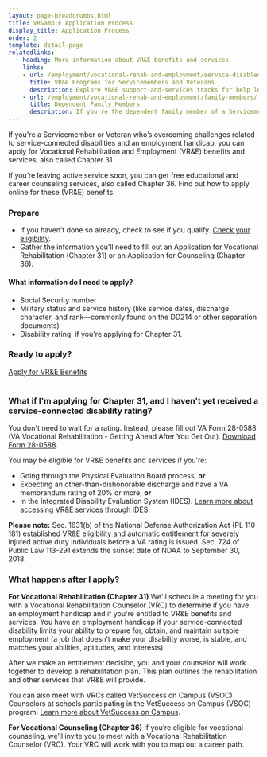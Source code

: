 ```yaml
---
layout: page-breadcrumbs.html
title: VR&amp;E Application Process
display_title: Application Process
order: 2
template: detail-page
relatedlinks:
  - heading: More information about VR&E benefits and services
    links:
    - url: /employment/vocational-rehab-and-employment/service-disabled/
      title: VR&E Programs for Servicemembers and Veterans
      description: Explore VR&E support-and-services tracks for help learning new skills, finding a new job, starting a business, getting educational counseling, or returning to your former job.   
    - url: /employment/vocational-rehab-and-employment/family-members/
      title: Dependent Family Members
      description: If you're the dependent family member of a Servicemember or Veteran with a service-connected disability, find out if you may be eligible for certain counseling services, training, and education benefits.
---
```


<div class="va-introtext">

If you're a Servicemember or Veteran who’s overcoming challenges related to service-connected disabilities and an employment handicap, you can apply for Vocational Rehabilitation and Employment (VR&amp;E) benefits and services, also called Chapter 31. 

If you’re leaving active service soon, you can get free educational and career counseling services, also called Chapter 36. Find out how to apply online for these (VR&amp;E) benefits. 

</div>


<div itemprop="steps" itemscope itemtype ="http://schema.org/HowToSection">
<h3 itemprop="name">Prepare</h3>
<div itemprop="itemListElement">

- If you haven’t done so already, check to see if you qualify. [Check your eligibility](/employment/vocational-rehab-and-employment/eligibility/).
- Gather the information you’ll need to fill out an Application for Vocational Rehabilitation (Chapter 31) or an Application for Counseling (Chapter 36).

</div>
</div>

<div class="feature" markdown=“1”>

<div itemprop="steps" itemscope itemtype ="http://schema.org/HowToSection">
<h4 itemprop="name">What information do I need to apply?</h4>
<div itemprop="itemListElement">

- Social Security number
- Military status and service history (like service dates, discharge character, and rank—commonly found on the DD214 or other separation documents)
- Disability rating, if you're applying for Chapter 31.  

</div>

### Ready to apply?

<div id="react-applicationStatus" class="static-page-widget">
  <a class="usa-button-primary va-button-primary" href="/employment/vocational-rehab-and-employment/TBD//">Apply for VR&E Benefits</a>
</div>

<br>

<span id="servicemember-not-received-rating"></span>

<div class="feature" markdown=“1”>

### What if I'm applying for Chapter 31, and I haven't yet received a service-connected disability rating?

You don't need to wait for a rating. Instead, please fill out VA Form 28-0588 (VA Vocational Rehabilitation - Getting Ahead After You Get Out). [Download Form 28-0588](http://www.vba.va.gov/pubs/forms/VBA-28-0588-ARE.pdf).

You may be eligible for VR&amp;E benefits and services if you're:
- Going through the Physical Evaluation Board process, **or**
- Expecting an other-than-dishonorable discharge and have a VA memorandum rating of 20% or more, **or**
- In the Integrated Disability Evaluation System (IDES). [Learn more about accessing VR&E services through IDES](/employment/vocational-rehab-and-employment/ides).

**Please note:** Sec. 1631(b) of the National Defense Authorization Act (PL 110-181) established VR&E eligibility and automatic entitlement for severely injured active duty individuals before a VA rating is issued. Sec. 724 of Public Law 113-291 extends the sunset date of NDAA to September 30, 2018.

</div>
<div>

### What happens after I apply?

**For Vocational Rehabilitation (Chapter 31)** We'll schedule a meeting for you with a Vocational Rehabilitation Counselor (VRC) to determine if you have an employment handicap and if you're entitled to VR&amp;E benefits and services. You have an employment handicap if your service-connected disability limits your ability to prepare for, obtain, and maintain suitable employment (a job that doesn’t make your disability worse, is stable, and matches your abilities, aptitudes, and interests).

After we make an entitlement decision, you and your counselor will work together to develop a rehabilitation plan. This plan outlines the rehabilitation and other services that VR&amp;E will provide.

You can also meet with VRCs called VetSuccess on Campus (VSOC) Counselors at schools participating in the VetSuccess on Campus (VSOC) program. [Learn more about VetSuccess on Campus](/employment/vocational-rehab-and-employment/vetsuccess/).

**For Vocational Counseling (Chapter 36)** If you’re eligible for vocational counseling, we’ll invite you to meet with a Vocational Rehabilitation Counselor (VRC). Your VRC will work with you to map out a career path.

<div markdown="0"><br></div>
